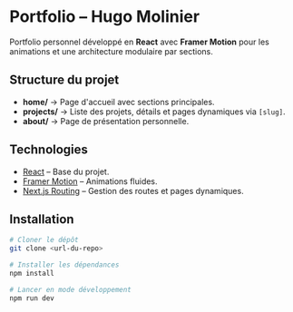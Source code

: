 # Portfolio – Hugo Molinier

Portfolio personnel développé en **React** avec **Framer Motion** pour les animations et une architecture modulaire par sections.

## Structure du projet

- **home/** → Page d'accueil avec sections principales.
- **projects/** → Liste des projets, détails et pages dynamiques via `[slug]`.
- **about/** → Page de présentation personnelle.

## Technologies

- [React](https://react.dev/) – Base du projet.
- [Framer Motion](https://www.framer.com/motion/) – Animations fluides.
- [Next.js Routing](https://nextjs.org/docs/routing/introduction) – Gestion des routes et pages dynamiques.

## Installation

```bash
# Cloner le dépôt
git clone <url-du-repo>

# Installer les dépendances
npm install

# Lancer en mode développement
npm run dev
```
